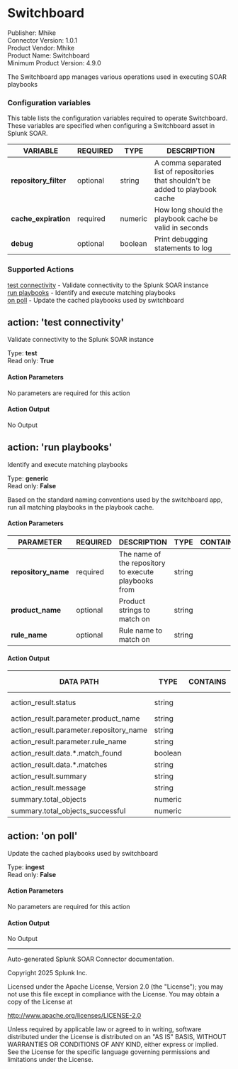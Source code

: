 # Switchboard

Publisher: Mhike \
Connector Version: 1.0.1 \
Product Vendor: Mhike \
Product Name: Switchboard \
Minimum Product Version: 4.9.0

The Switchboard app manages various operations used in executing SOAR playbooks

### Configuration variables

This table lists the configuration variables required to operate Switchboard. These variables are specified when configuring a Switchboard asset in Splunk SOAR.

VARIABLE | REQUIRED | TYPE | DESCRIPTION
-------- | -------- | ---- | -----------
**repository_filter** | optional | string | A comma separated list of repositories that shouldn't be added to playbook cache |
**cache_expiration** | required | numeric | How long should the playbook cache be valid in seconds |
**debug** | optional | boolean | Print debugging statements to log |

### Supported Actions

[test connectivity](#action-test-connectivity) - Validate connectivity to the Splunk SOAR instance \
[run playbooks](#action-run-playbooks) - Identify and execute matching playbooks \
[on poll](#action-on-poll) - Update the cached playbooks used by switchboard

## action: 'test connectivity'

Validate connectivity to the Splunk SOAR instance

Type: **test** \
Read only: **True**

#### Action Parameters

No parameters are required for this action

#### Action Output

No Output

## action: 'run playbooks'

Identify and execute matching playbooks

Type: **generic** \
Read only: **False**

Based on the standard naming conventions used by the switchboard app, run all matching playbooks in the playbook cache.

#### Action Parameters

PARAMETER | REQUIRED | DESCRIPTION | TYPE | CONTAINS
--------- | -------- | ----------- | ---- | --------
**repository_name** | required | The name of the repository to execute playbooks from | string | |
**product_name** | optional | Product strings to match on | string | |
**rule_name** | optional | Rule name to match on | string | |

#### Action Output

DATA PATH | TYPE | CONTAINS | EXAMPLE VALUES
--------- | ---- | -------- | --------------
action_result.status | string | | success failed |
action_result.parameter.product_name | string | | |
action_result.parameter.repository_name | string | | |
action_result.parameter.rule_name | string | | |
action_result.data.\*.match_found | boolean | | |
action_result.data.\*.matches | string | | |
action_result.summary | string | | |
action_result.message | string | | |
summary.total_objects | numeric | | |
summary.total_objects_successful | numeric | | |

## action: 'on poll'

Update the cached playbooks used by switchboard

Type: **ingest** \
Read only: **False**

#### Action Parameters

No parameters are required for this action

#### Action Output

No Output

______________________________________________________________________

Auto-generated Splunk SOAR Connector documentation.

Copyright 2025 Splunk Inc.

Licensed under the Apache License, Version 2.0 (the "License");
you may not use this file except in compliance with the License.
You may obtain a copy of the License at

http://www.apache.org/licenses/LICENSE-2.0

Unless required by applicable law or agreed to in writing,
software distributed under the License is distributed on an "AS IS" BASIS,
WITHOUT WARRANTIES OR CONDITIONS OF ANY KIND, either express or implied.
See the License for the specific language governing permissions and limitations under the License.

